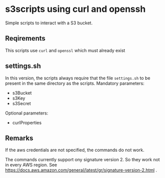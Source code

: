 # s3scripts using curl and openssh 
Simple scripts to interact with a S3 bucket.

## Reqirements
This scripts use `curl` and `openssl` which must already exist

## settings.sh
In this version, the scripts always require that the file `settings.sh` to be present in the same directory as the scripts.
Mandatory parameters:
+ s3Bucket
+ s3Key
+ s3Secret 

Optional parameters:
+ curlProperties

## Remarks
If the aws credentials are not specified, the commands do not work.

The commands currently support ony signature version 2. So they work not in every AWS region. See https://docs.aws.amazon.com/general/latest/gr/signature-version-2.html .

